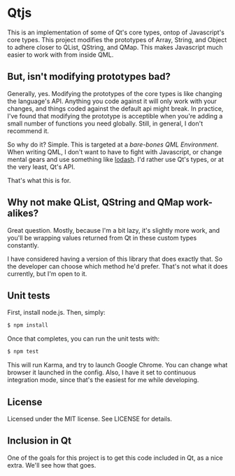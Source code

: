 # Qtjs

This is an implementation of some of Qt's core types, ontop of Javascript's core types. This project modifies the
prototypes of Array, String, and Object to adhere closer to QList, QString, and QMap. This makes Javascript much easier
to work with from inside QML.

## But, isn't modifying prototypes bad?

Generally, yes. Modifying the prototypes of the core types is like changing the language's API. Anything you code against
it will only work with your changes, and things coded against the default api might break. In practice, I've found that
modifying the prototype is acceptible when you're adding a small number of functions you need globally. Still, in general,
I don't recommend it.

So why do it? Simple. This is targeted at a _bare-bones QML Environment_. When writing QML, I don't want to have to fight
with Javascript, or change mental gears and use something like [lodash](http://lodash.com/). I'd rather use Qt's types,
or at the very least, Qt's API.

That's what this is for.

## Why not make QList, QString and QMap work-alikes?

Great question. Mostly, because I'm a bit lazy, it's slightly more work, and you'll be wrapping values returned from Qt
in these custom types constantly.

I have considered having a version of this library that does exactly that. So the developer can choose which method he'd
prefer. That's not what it does currently, but I'm open to it.

## Unit tests

First, install node.js. Then, simply:

```bash
$ npm install
```

Once that completes, you can run the unit tests with:

```bash
$ npm test
```

This will run Karma, and try to launch Google Chrome. You can change what browser it launched in the config. Also, I
have it set to continuous integration mode, since that's the easiest for me while developing.

## License

Licensed under the MIT license. See LICENSE for details.

## Inclusion in Qt

One of the goals for this project is to get this code included in Qt, as a nice extra. We'll see how that goes.